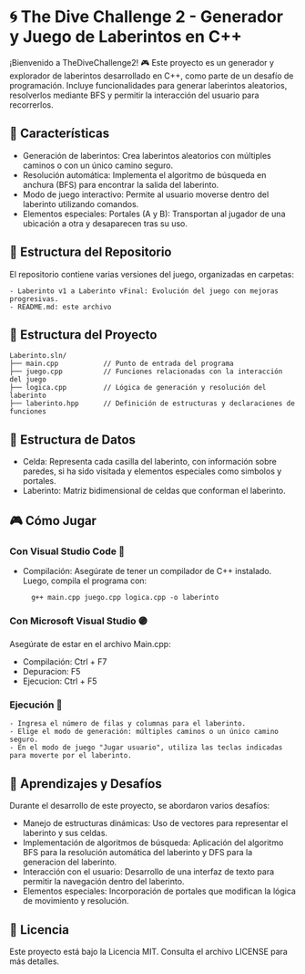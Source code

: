 # 🌀 The Dive Challenge 2 - Generador y Juego de Laberintos en C++

¡Bienvenido a TheDiveChallenge2! 🎮 Este proyecto es un generador y explorador de laberintos desarrollado en C++, como parte de un desafío de programación. Incluye funcionalidades para generar laberintos aleatorios, resolverlos mediante BFS y permitir la interacción del usuario para recorrerlos.

## 🚀 Características

- Generación de laberintos: Crea laberintos aleatorios con múltiples caminos o con un único camino seguro.
- Resolución automática: Implementa el algoritmo de búsqueda en anchura (BFS) para encontrar la salida del laberinto.
- Modo de juego interactivo: Permite al usuario moverse dentro del laberinto utilizando comandos.
- Elementos especiales: Portales (A y B): Transportan al jugador de una ubicación a otra y desaparecen tras su uso.

## 📁 Estructura del Repositorio

El repositorio contiene varias versiones del juego, organizadas en carpetas:


    - Laberinto v1 a Laberinto vFinal: Evolución del juego con mejoras progresivas.
    - README.md: este archivo


## 📁 Estructura del Proyecto

    Laberinto.sln/
    ├── main.cpp           // Punto de entrada del programa
    ├── juego.cpp          // Funciones relacionadas con la interacción del juego
    ├── logica.cpp         // Lógica de generación y resolución del laberinto
    ├── laberinto.hpp      // Definición de estructuras y declaraciones de funciones

## 🧱 Estructura de Datos

- Celda: Representa cada casilla del laberinto, con información sobre paredes, si ha sido visitada y elementos especiales como simbolos y portales.
- Laberinto: Matriz bidimensional de celdas que conforman el laberinto.

## 🎮 Cómo Jugar

### Con Visual Studio Code 🔵
- Compilación:
Asegúrate de tener un compilador de C++ instalado. Luego, compila el programa con:

        g++ main.cpp juego.cpp logica.cpp -o laberinto

### Con Microsoft Visual Studio 🟣
Asegúrate de estar en el archivo Main.cpp:
- Compilación: Ctrl + F7
- Depuracion: F5
- Ejecucion: Ctrl + F5

### Ejecución 👾
    - Ingresa el número de filas y columnas para el laberinto.
    - Elige el modo de generación: múltiples caminos o un único camino seguro.
    - En el modo de juego "Jugar usuario", utiliza las teclas indicadas para moverte por el laberinto.

## 🧠 Aprendizajes y Desafíos

Durante el desarrollo de este proyecto, se abordaron varios desafíos:
- Manejo de estructuras dinámicas: Uso de vectores para representar el laberinto y sus celdas.
- Implementación de algoritmos de búsqueda: Aplicación del algoritmo BFS para la resolución automática del laberinto y DFS para la generacion del laberinto.
- Interacción con el usuario: Desarrollo de una interfaz de texto para permitir la navegación dentro del laberinto.
- Elementos especiales: Incorporación de portales que modifican la lógica de movimiento y resolución.

## 📄 Licencia

Este proyecto está bajo la Licencia MIT. Consulta el archivo LICENSE para más detalles.

